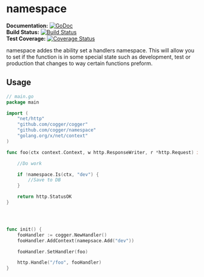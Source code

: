# namespace 

**Documentation:** [![GoDoc](https://godoc.org/github.com/cogger/namespace?status.png)](http://godoc.org/github.com/cogger/namespace)  
**Build Status:** [![Build Status](https://travis-ci.org/cogger/namespace.svg?branch=master)](https://travis-ci.org/cogger/namespace)  
**Test Coverage:** [![Coverage Status](https://coveralls.io/repos/cogger/namespace/badge.svg)](https://coveralls.io/r/cogger/namespace)


namespace addes the ability set a handlers namespace.  This will allow you to set if the function is in some special state such as development, test or production that changes to way certain functions preform.

## Usage
~~~ go
// main.go
package main

import (
	"net/http"
	"github.com/cogger/cogger"
	"github.com/cogger/namespace"
	"golang.org/x/net/context"
)

func foo(ctx context.Context, w http.ResponseWriter, r *http.Request) int{

	//Do work

	if !namespace.Is(ctx, "dev") {
		//Save to DB
	}

	return http.StatusOK
}




func init() {
	fooHandler := cogger.NewHandler()
	fooHandler.AddContext(namepsace.Add("dev"))

	fooHandler.SetHandler(foo)

  	http.Handle("/foo", fooHandler)
}

~~~

